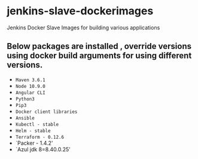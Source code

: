 # jenkins-slave-dockerimages
Jenkins Docker Slave Images for building various applications 

## Below packages are installed  , override versions using docker build arguments for using different versions. 

- `Maven 3.6.1`
- `Node 10.9.0`
- `Angular CLI`
- `Python3`
- `Pip3`
- `Docker client libraries`
- `Ansible`
- `Kubectl - stable`
- `Helm - stable`
- `Terraform - 0.12.6`
- `Packer - 1.4.2'
- `Azul jdk 8=8.40.0.25'

